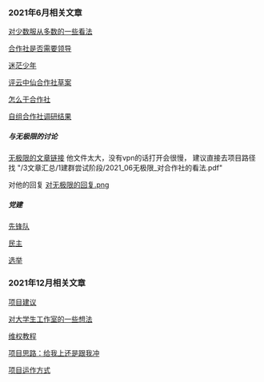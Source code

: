 ### 2021年6月相关文章

[对少数服从多数的一些看法](2021_06对少数服从多数的一些看法.md)

[合作社是否需要领导](2021_06合作社是否需要领导.md)

[迷茫少年](2021_06迷茫少年.md)

[评云中仙合作社草案](2021_06评云中仙合作社草案.md)

[怎么干合作社](2021_06怎么干合作社.md)

[自组合作社调研结果](2021_06自组合作社调研结果.md)

##### 与无极限的讨论

[无极限的文章链接](2021_06无极限_对合作社的看法.pdf)
他文件太大，没有vpn的话打开会很慢， 建议直接去项目路径找 "/3文章汇总/1建群尝试阶段/2021_06无极限_对合作社的看法.pdf"

对他的回复
[对无极限的回复.png](2021_06无极限_对其回复.png)

##### 党建

[先锋队](2021_06党建_1_先锋队.md)

[民主](2021_06民主.md)

[选举](2021_06党建_3_选举.md)

### 2021年12月相关文章

[项目建议](2021_12项目建议.md)

[对大学生工作室的一些想法](2021_12对大学生工作室的一些想法.md)

[维权教程](2021_12维权教程.md)

[项目思路：给我上还是跟我冲](2021_12项目思路_给我上还是跟我冲.png)

[项目运作方式](2021_12项目运作方式.md)











​	

 

​	

​	



​	



​    